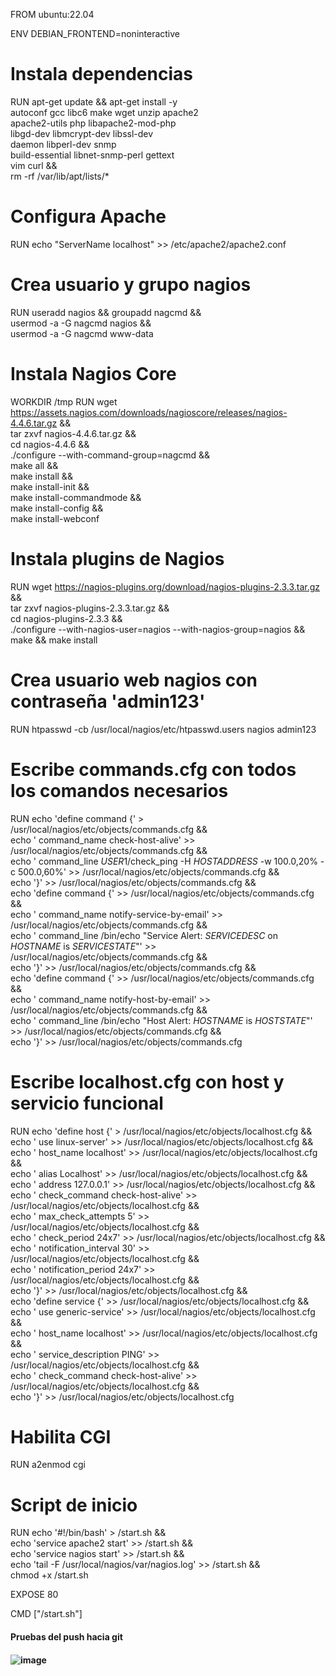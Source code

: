 FROM ubuntu:22.04

ENV DEBIAN_FRONTEND=noninteractive

# Instala dependencias
RUN apt-get update && apt-get install -y \
    autoconf gcc libc6 make wget unzip apache2 \
    apache2-utils php libapache2-mod-php \
    libgd-dev libmcrypt-dev libssl-dev \
    daemon libperl-dev snmp \
    build-essential libnet-snmp-perl gettext \
    vim curl && \
    rm -rf /var/lib/apt/lists/*

# Configura Apache
RUN echo "ServerName localhost" >> /etc/apache2/apache2.conf

# Crea usuario y grupo nagios
RUN useradd nagios && groupadd nagcmd && \
    usermod -a -G nagcmd nagios && \
    usermod -a -G nagcmd www-data

# Instala Nagios Core
WORKDIR /tmp
RUN wget https://assets.nagios.com/downloads/nagioscore/releases/nagios-4.4.6.tar.gz && \
    tar zxvf nagios-4.4.6.tar.gz && \
    cd nagios-4.4.6 && \
    ./configure --with-command-group=nagcmd && \
    make all && \
    make install && \
    make install-init && \
    make install-commandmode && \
    make install-config && \
    make install-webconf

# Instala plugins de Nagios
RUN wget https://nagios-plugins.org/download/nagios-plugins-2.3.3.tar.gz && \
    tar zxvf nagios-plugins-2.3.3.tar.gz && \
    cd nagios-plugins-2.3.3 && \
    ./configure --with-nagios-user=nagios --with-nagios-group=nagios && \
    make && make install

# Crea usuario web nagios con contraseña 'admin123'
RUN htpasswd -cb /usr/local/nagios/etc/htpasswd.users nagios admin123

# Escribe commands.cfg con todos los comandos necesarios
RUN echo 'define command {' > /usr/local/nagios/etc/objects/commands.cfg && \
    echo '    command_name    check-host-alive' >> /usr/local/nagios/etc/objects/commands.cfg && \
    echo '    command_line    $USER1$/check_ping -H $HOSTADDRESS$ -w 100.0,20% -c 500.0,60%' >> /usr/local/nagios/etc/objects/commands.cfg && \
    echo '}' >> /usr/local/nagios/etc/objects/commands.cfg && \
    echo 'define command {' >> /usr/local/nagios/etc/objects/commands.cfg && \
    echo '    command_name    notify-service-by-email' >> /usr/local/nagios/etc/objects/commands.cfg && \
    echo '    command_line    /bin/echo "Service Alert: $SERVICEDESC$ on $HOSTNAME$ is $SERVICESTATE$"' >> /usr/local/nagios/etc/objects/commands.cfg && \
    echo '}' >> /usr/local/nagios/etc/objects/commands.cfg && \
    echo 'define command {' >> /usr/local/nagios/etc/objects/commands.cfg && \
    echo '    command_name    notify-host-by-email' >> /usr/local/nagios/etc/objects/commands.cfg && \
    echo '    command_line    /bin/echo "Host Alert: $HOSTNAME$ is $HOSTSTATE$"' >> /usr/local/nagios/etc/objects/commands.cfg && \
    echo '}' >> /usr/local/nagios/etc/objects/commands.cfg

# Escribe localhost.cfg con host y servicio funcional
RUN echo 'define host {' > /usr/local/nagios/etc/objects/localhost.cfg && \
    echo '    use                     linux-server' >> /usr/local/nagios/etc/objects/localhost.cfg && \
    echo '    host_name               localhost' >> /usr/local/nagios/etc/objects/localhost.cfg && \
    echo '    alias                   Localhost' >> /usr/local/nagios/etc/objects/localhost.cfg && \
    echo '    address                 127.0.0.1' >> /usr/local/nagios/etc/objects/localhost.cfg && \
    echo '    check_command           check-host-alive' >> /usr/local/nagios/etc/objects/localhost.cfg && \
    echo '    max_check_attempts      5' >> /usr/local/nagios/etc/objects/localhost.cfg && \
    echo '    check_period            24x7' >> /usr/local/nagios/etc/objects/localhost.cfg && \
    echo '    notification_interval   30' >> /usr/local/nagios/etc/objects/localhost.cfg && \
    echo '    notification_period     24x7' >> /usr/local/nagios/etc/objects/localhost.cfg && \
    echo '}' >> /usr/local/nagios/etc/objects/localhost.cfg && \
    echo 'define service {' >> /usr/local/nagios/etc/objects/localhost.cfg && \
    echo '    use                     generic-service' >> /usr/local/nagios/etc/objects/localhost.cfg && \
    echo '    host_name               localhost' >> /usr/local/nagios/etc/objects/localhost.cfg && \
    echo '    service_description     PING' >> /usr/local/nagios/etc/objects/localhost.cfg && \
    echo '    check_command           check-host-alive' >> /usr/local/nagios/etc/objects/localhost.cfg && \
    echo '}' >> /usr/local/nagios/etc/objects/localhost.cfg

# Habilita CGI
RUN a2enmod cgi

# Script de inicio
RUN echo '#!/bin/bash' > /start.sh && \
    echo 'service apache2 start' >> /start.sh && \
    echo 'service nagios start' >> /start.sh && \
    echo 'tail -F /usr/local/nagios/var/nagios.log' >> /start.sh && \
    chmod +x /start.sh

EXPOSE 80

CMD ["/start.sh"]
#### Pruebas del push hacia git #####
#### ![image](https://github.com/user-attachments/assets/a1888571-43e4-40b0-9830-370e1d32d64a) ######
